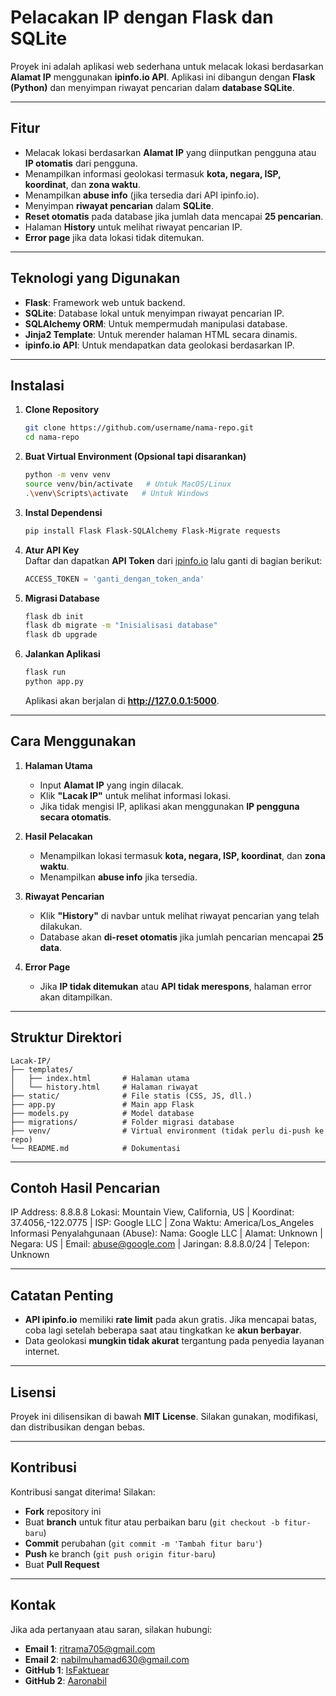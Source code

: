 # Pelacakan IP dengan Flask dan SQLite 
Proyek ini adalah aplikasi web sederhana untuk melacak lokasi berdasarkan **Alamat IP** menggunakan **ipinfo.io API**. Aplikasi ini dibangun dengan **Flask (Python)** dan menyimpan riwayat pencarian dalam **database SQLite**.  

---

## Fitur  
- Melacak lokasi berdasarkan **Alamat IP** yang diinputkan pengguna atau **IP otomatis** dari pengguna.  
- Menampilkan informasi geolokasi termasuk **kota, negara, ISP, koordinat**, dan **zona waktu**.  
- Menampilkan **abuse info** (jika tersedia dari API ipinfo.io).  
- Menyimpan **riwayat pencarian** dalam **SQLite**.  
- **Reset otomatis** pada database jika jumlah data mencapai **25 pencarian**.  
- Halaman **History** untuk melihat riwayat pencarian IP.  
- **Error page** jika data lokasi tidak ditemukan.  

---

## Teknologi yang Digunakan  
- **Flask**: Framework web untuk backend.  
- **SQLite**: Database lokal untuk menyimpan riwayat pencarian IP.  
- **SQLAlchemy ORM**: Untuk mempermudah manipulasi database.  
- **Jinja2 Template**: Untuk merender halaman HTML secara dinamis.  
- **ipinfo.io API**: Untuk mendapatkan data geolokasi berdasarkan IP.  

---

## Instalasi  
1. **Clone Repository**  
    ```bash
    git clone https://github.com/username/nama-repo.git
    cd nama-repo
    ```

2. **Buat Virtual Environment (Opsional tapi disarankan)**  
    ```bash
    python -m venv venv
    source venv/bin/activate   # Untuk MacOS/Linux
    .\venv\Scripts\activate   # Untuk Windows
    ```

3. **Instal Dependensi**  
    ```bash
    pip install Flask Flask-SQLAlchemy Flask-Migrate requests
    ```

4. **Atur API Key**  
    Daftar dan dapatkan **API Token** dari [ipinfo.io](https://ipinfo.io) lalu ganti di bagian berikut:  
    ```python
    ACCESS_TOKEN = 'ganti_dengan_token_anda'
    ```

5. **Migrasi Database**  
    ```bash
    flask db init
    flask db migrate -m "Inisialisasi database"
    flask db upgrade
    ```

6. **Jalankan Aplikasi**  
    ```bash
    flask run
    python app.py
    ```
    Aplikasi akan berjalan di **http://127.0.0.1:5000**.  

---

## Cara Menggunakan  
1. **Halaman Utama**  
   - Input **Alamat IP** yang ingin dilacak.  
   - Klik **"Lacak IP"** untuk melihat informasi lokasi.  
   - Jika tidak mengisi IP, aplikasi akan menggunakan **IP pengguna secara otomatis**.  

2. **Hasil Pelacakan**  
   - Menampilkan lokasi termasuk **kota, negara, ISP, koordinat**, dan **zona waktu**.  
   - Menampilkan **abuse info** jika tersedia.  

3. **Riwayat Pencarian**  
   - Klik **"History"** di navbar untuk melihat riwayat pencarian yang telah dilakukan.  
   - Database akan **di-reset otomatis** jika jumlah pencarian mencapai **25 data**.  

4. **Error Page**  
   - Jika **IP tidak ditemukan** atau **API tidak merespons**, halaman error akan ditampilkan.  

---
 
## **Struktur Direktori**  
```plaintext
Lacak-IP/
├── templates/
│   ├── index.html       # Halaman utama
│   └── history.html     # Halaman riwayat
├── static/              # File statis (CSS, JS, dll.)
├── app.py               # Main app Flask
├── models.py            # Model database
├── migrations/          # Folder migrasi database
├── venv/                # Virtual environment (tidak perlu di-push ke repo)
└── README.md            # Dokumentasi
```
---

## Contoh Hasil Pencarian  
IP Address: 8.8.8.8 Lokasi: Mountain View, California, US | Koordinat: 37.4056,-122.0775 | ISP: Google LLC | Zona Waktu: America/Los_Angeles Informasi Penyalahgunaan (Abuse): Nama: Google LLC | Alamat: Unknown | Negara: US | Email: abuse@google.com | Jaringan: 8.8.8.0/24 | Telepon: Unknown

---

## Catatan Penting  
- **API ipinfo.io** memiliki **rate limit** pada akun gratis. Jika mencapai batas, coba lagi setelah beberapa saat atau tingkatkan ke **akun berbayar**.  
- Data geolokasi **mungkin tidak akurat** tergantung pada penyedia layanan internet.  

---

## Lisensi  
Proyek ini dilisensikan di bawah **MIT License**. Silakan gunakan, modifikasi, dan distribusikan dengan bebas.  

---

## Kontribusi  
Kontribusi sangat diterima! Silakan:  
- **Fork** repository ini  
- Buat **branch** untuk fitur atau perbaikan baru (`git checkout -b fitur-baru`)  
- **Commit** perubahan (`git commit -m 'Tambah fitur baru'`)  
- **Push** ke branch (`git push origin fitur-baru`)  
- Buat **Pull Request**  

---

## Kontak  
Jika ada pertanyaan atau saran, silakan hubungi:  
- **Email 1**: [ritrama705@gmail.com](ritrama705@gmail.com)
- **Email 2**: [nabilmuhamad630@gmail.com](nabilmuhamad630@gmail.com) 
- **GitHub 1**: [IsFaktuear](https://github.com/IsFaktuear)
- **GitHub 2**: [Aaronabil](https://github.com/Aaronabil) 
